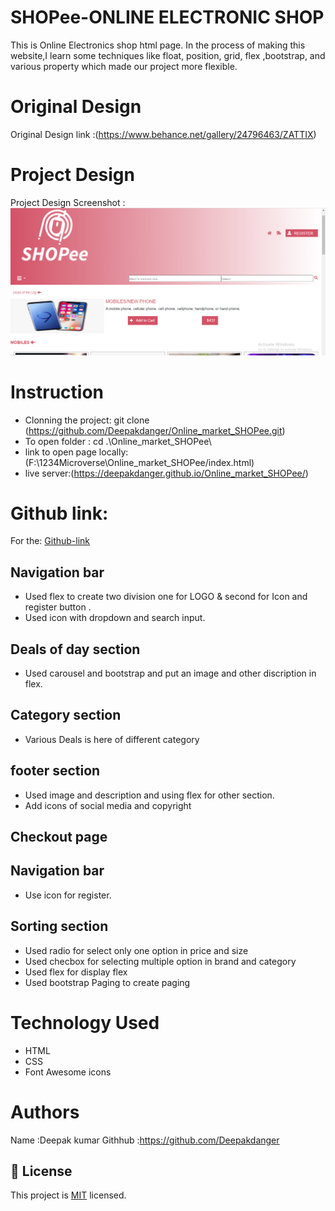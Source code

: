 # SHOPee-ONLINE ELECTRONIC SHOP
This is Online Electronics shop html page.
In the process of making this website,I learn some  techniques like float, position, grid, flex ,bootstrap, and various property which made our project more flexible.

# Original Design

Original Design link :(https://www.behance.net/gallery/24796463/ZATTIX)
  
# Project Design

Project Design Screenshot : ![Project Design](img/Screenshot.PNG)

# Instruction

- Clonning the project: git clone (https://github.com/Deepakdanger/Online_market_SHOPee.git)
- To open folder : cd .\Online_market_SHOPee\
- link to open page locally: (F:\1234Microverse\Online_market_SHOPee/index.html)
- live server:(https://deepakdanger.github.io/Online_market_SHOPee/)

# Github link:

For the: [Github-link](https://github.com/Deepakdanger/Online_market_SHOPee/tree/market1)

## Navigation bar

- Used flex to create two division one for LOGO & second for Icon and register button .
- Used icon with dropdown and search input.

## Deals of day section

- Used carousel and bootstrap and put an image and other discription in flex. 

## Category section

- Various Deals is here of different category

## footer section

- Used image and description and using flex for other section.
- Add icons of social media and copyright

## Checkout page
## Navigation bar

- Use icon for register.

## Sorting section

- Used radio for select only one option in price and size
- Used checbox for selecting multiple option in brand and category
- Used flex for display flex
- Used bootstrap Paging to create paging 

# Technology Used

- HTML
- CSS
- Font Awesome icons

# Authors
Name :Deepak kumar
Githhub :https://github.com/Deepakdanger

## 📝 License

This project is [MIT](https://github.com/git/git-scm.com/blob/master/MIT-LICENSE.txt) licensed.

